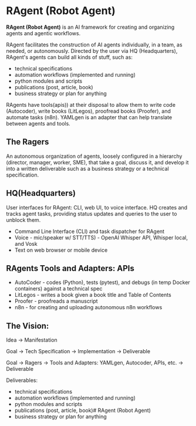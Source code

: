 # RAgent (Robot Agent)

**RAgent (Robot Agent)** is an AI framework for creating and organizing agents and agentic workflows.

RAgent facilitates the construction of AI agents individually, in a team, as needed, or autonomously.
Directed by the user via HQ (Headquarters), RAgent's agents can build all kinds of stuff, such as:
- technical specifications
- automation workflows (implemented and running)
- python modules and scripts
- publications (post, article, book)
- business strategy or plan for anything

RAgents have tools(apis)) at their disposal to allow them to write code (Autocoder), write books (LitLegos), proofread books (Proofer), and automate tasks (n8n). YAMLgen is an adapter that can help translate between agents and tools.

## The Ragers
An autonomous organization of agents, loosely configured in a hierarchy (director, manager, worker, SME), that take a goal, discuss it, and develop it into a written deliverable such as a business strategy or a technical specification.

## HQ(Headquarters)
User interfaces for RAgent: CLI, web UI, to voice interface.  HQ creates and tracks agent tasks, providing status updates and queries to the user to unblock them.
- Command Line Interface (CLI) and task dispatcher for RAgent
- Voice - mic/speaker w/ STT/TTS) - OpenAI Whisper API, Whisper local, and Vosk
- Text on web browser or mobile device

## RAgents Tools and Adapters: APIs
- AutoCoder - codes (Python), tests (pytest), and debugs (in temp Docker containers) against a technical spec
- LitLegos - writes a book given a book title and Table of Contents
- Proofer - proofreads a manuscript
- n8n - for creating and uploading autonomous n8n workflows

## The Vision:
Idea -> Manifestation

Goal -> Tech Specification -> Implementation -> Deliverable

Goal -> Ragers -> Tools and Adapters: YAMLgen,  Autocoder, APIs, etc.  -> Deliverable

Deliverables:
- technical specifications
- automation workflows (implemented and running)
- python modules and scripts
- publications (post, article, book)# RAgent (Robot Agent)
- business strategy or plan for anything
